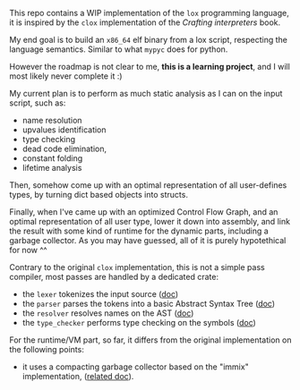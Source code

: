 This repo contains a WIP implementation of the `lox` programming language,
it is inspired by the `clox` implementation of the *Crafting interpreters* book.

My end goal is to build an `x86_64` elf binary from a lox script, 
respecting the language semantics. Similar to what `mypyc` does for python. 

However the roadmap is not clear to me, **this is a learning project**, and I will most likely never complete it :)

My current plan is to perform as much static analysis as I can on the input script,
such as:
* name resolution
* upvalues identification
* type checking
* dead code elimination,
* constant folding
* lifetime analysis

Then, somehow come up with an optimal representation of all user-defines types,
by turning dict based objects into structs.

Finally, when I've came up with an optimized Control Flow Graph, and an optimal
representation of all user type, lower it down into assembly, and link the result
with some kind of runtime for the dynamic parts, including a garbage collector.
As you may have guessed, all of it is purely hypotethical for now ^^

Contrary to the original `clox` implementation, 
this is not a simple pass compiler, most passes are handled by a dedicated crate:
* the `lexer` tokenizes the input source ([doc](./lexer/README.md))
* the `parser` parses the tokens into a basic Abstract Syntax Tree ([doc](./parser/README.md))
* the `resolver` resolves names on the AST ([doc](./resolver/README.md))
* the `type_checker` performs type checking on the symbols ([doc](./resolver/README.md))

For the runtime/VM part, so far, it differs from the original implementation on the following points:
* it uses a compacting garbage collector based on the "immix" implementation,
  ([related doc](./heap/README.md)).
